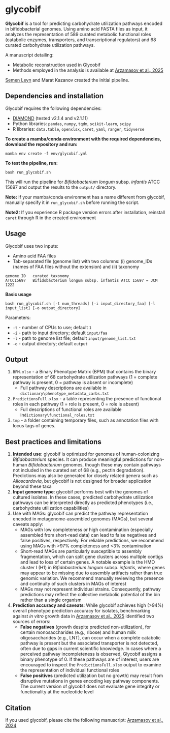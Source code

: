 # glycobif
**Glycobif** is a tool for predicting carbohydrate utilization pathways encoded in bifidobacterial genomes.
Using amino acid FASTA files as input, it analyzes the representation of 589 curated metabolic functional roles (catabolic enzymes, transporters, and transcriptional regulators) and 68 curated carbohydrate utilization pathways.

A manuscript detailing:
* Metabolic reconstruction used in Glycobif
* Methods employed in the analysis
is available at [Arzamasov et al., 2025](https://doi.org/10.1038/s41564-025-02056-x)

[Semen Leyn](https://github.com/sleyn/) and Marat Kazanov created the initial pipeline.

## Dependencies and installation
Glycobif requires the following dependencies:
 * [DIAMOND](https://github.com/bbuchfink/diamond) (tested v2.1.4 and v2.1.11)
 * Python libraries: `pandas`, `numpy`, `tqdm`, `scikit-learn`, `scipy`
 * R libraries: `data.table`, `openxlsx`, `caret`, `yaml`, `ranger`, `tidyverse`

**To create a mamba/conda environment with the required dependencies, download the repository and run:**
```
mamba env create -f env/glycobif.yml
```

**To test the pipeline, run:**
```
bash run_glycobif.sh
```
This will run the pipeline for *Bifidobacterium longum* subsp. *infantis* ATCC 15697 and output the results to the `output/` directory.

**Note:** If your mamba/conda environment has a name different from glycobif, manually specify it in `run_glycobif.sh` before running the script.

**Note2:** If you experience R package version errors after installation, reinstall `caret` through R in the created environment

## Usage
Glycobif uses two inputs:
* Amino acid FAA files
* Tab-separated file (genome list) with two columns: (i) genome_IDs (names of FAA files without the extension) and (ii) taxonomy 
```
genome_ID	curated_taxonomy
ATCC15697	Bifidobacterium longum subsp. infantis ATCC 15697 = JCM 1222
```

**Basic usage**
```
bash run_glycobif.sh [-t num_threads] [-i input_directory_faa] [-l input_list] [-o output_directory]
```
Parameters:
* `-t` - number of CPUs to use; default `1`
* `-i` - path to input directory; default `input/faa`
* `-l` - path to genome list file; default `input/genome_list.txt`
* `-o` - output directory;  default `output`

## Output
1. `BPM.xlsx` - a Binary Phenotype Matrix (BPM) that contains the binary representation of 68 carbohydrate utilization pathways (1 = complete pathway is present, 0 = pathway is absent or incomplete)
     * Full pathway descriptions are available in `dictionary\phenotype_metadata_carbs.txt`
2. `PredictionsFull.xlsx` - a table representing the presence of functional roles in each pathway (1 = role is present, 0 = role is absent)
     * Full descriptions of functional roles are available in`dictionary\functional_roles.txt`
3. `tmp` - a folder containing temporary files, such as annotation files with locus tags of genes.

## Best practices and limitations
1. **Intended use**: glycobif is optimized for genomes of human-colonizing *Bifidobacterium* species. It can produce meaningful predictions for non-human *Bifidobacterium* genomes, though these may contain pathways not included in the curated set of 68 (e.g., pectin degradation). Predictions may also be generated for closely related genera such as *Alloscardovia*, but glycobif is not designed for broader application beyond these taxa
2. **Input genome type**: glycobif performs best with the genomes of cultured isolates. In these cases, predicted carbohydrate utilization pathways can be interpreted directly as predicted phenotypes (i.e., carbohydrate utilization capabilities)
3. Use with MAGs: glycobif can predict the pathway representation encoded in  metagenome-assembled genomes (MAGs), but several caveats apply:
     * MAGs with low completeness or high contamination (especially assembled from short-read data) can lead to false negatives and false positives, respectively. For reliable predictions, we recommend using MAGs with >97% completeness and <3% contamination
     * Short-read MAGs are particularly susceptible to assembly fragmentation, which can split gene clusters across multiple contigs and lead to loss of certain genes. A notable example is the HMO cluster I (H1) in *Bifidobacterium longum* subsp. *infantis*, where genes may appear to be missing due to assembly artifacts rather than true genomic variation. We recommend manually reviewing the presence and continuity of such clusters in MAGs of interest
     * MAGs may not represent individual strains. Consequently, pathway predictions may reflect the collective metabolic potential of the bin rather than a single organism
4. **Prediction accuracy and caveats**: While glycobif achieves high (>94%) overall phenotype prediction accuracy for isolates, benchmarking against *in vitro* growth data in [Arzamasov et al., 2025](https://doi.org/10.1038/s41564-025-02056-x) identified two sources of errors:
	- **False negatives** (growth despite predicted non-utilization), for certain monosaccharides (e.g., ribose) and human milk oligosaccharides (e.g., LNT), can occur when a complete catabolic pathway is present but the associated transporter is not detected, often due to gaps in current scientific knowledge. In cases where a perceived pathway incompleteness is observed, Glycobif assigns a binary phenotype of 0. If these pathways are of interest, users are encouraged to inspect the `PredictionsFull.xlsx` output to examine the representation of individual functional roles
	- **False positives** (predicted utilization but no growth) may result from disruptive mutations in genes encoding key pathway components. The current version of glycobif does not evaluate gene integrity or functionality at the nucleotide level

## Citation
If you used glycobif, please cite the following manuscript:
[Arzamasov et al., 2024](https://doi.org/10.1101/2024.07.06.602360)
